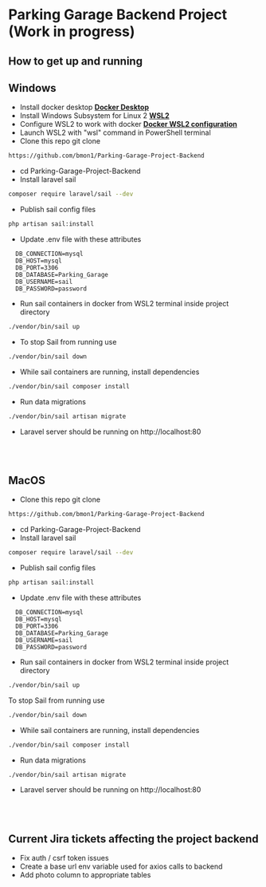 
# Parking Garage Backend Project (Work in progress)

## How to get up and running

## Windows
- Install docker desktop **[Docker Desktop](https://www.docker.com/products/docker-desktop)**
- Install Windows Subsystem for Linux 2 **[WSL2](https://learn.microsoft.com/en-us/windows/wsl/install)**
- Configure WSL2 to work with docker **[Docker WSL2 configuration](https://docs.docker.com/desktop/wsl/)**
- Launch WSL2 with "wsl" command in PowerShell terminal
- Clone this repo git clone 
```sh
https://github.com/bmon1/Parking-Garage-Project-Backend
```
- cd Parking-Garage-Project-Backend
- Install laravel sail 
```sh
composer require laravel/sail --dev
```
- Publish sail config files
```sh
php artisan sail:install
```
- Update .env file with these attributes
```
  DB_CONNECTION=mysql
  DB_HOST=mysql
  DB_PORT=3306
  DB_DATABASE=Parking_Garage
  DB_USERNAME=sail
  DB_PASSWORD=password
```
- Run sail containers in docker from WSL2 terminal inside project directory 
```sh
./vendor/bin/sail up
```
- To stop Sail from running use 
```sh
./vendor/bin/sail down
```
- While sail containers are running, install dependencies
```sh
./vendor/bin/sail composer install
```
- Run data migrations 
```sh
./vendor/bin/sail artisan migrate
```
- Laravel server should be running on http://localhost:80

<br>
<br>

## MacOS
- Clone this repo git clone 
```sh
https://github.com/bmon1/Parking-Garage-Project-Backend
```
- cd Parking-Garage-Project-Backend
- Install laravel sail 
```sh
composer require laravel/sail --dev
```
- Publish sail config files
```sh
php artisan sail:install
```
- Update .env file with these attributes
```
  DB_CONNECTION=mysql
  DB_HOST=mysql
  DB_PORT=3306
  DB_DATABASE=Parking_Garage
  DB_USERNAME=sail
  DB_PASSWORD=password
```
- Run sail containers in docker from WSL2 terminal inside project directory 
```sh
./vendor/bin/sail up
```
To stop Sail from running use 
```sh
./vendor/bin/sail down
```
- While sail containers are running, install dependencies
```sh
./vendor/bin/sail composer install
```
- Run data migrations 
```sh
./vendor/bin/sail artisan migrate
```
- Laravel server should be running on http://localhost:80

<br>
<br>

## Current Jira tickets affecting the project backend
- Fix auth / csrf token issues
- Create a base url env variable used for axios calls to backend
- Add photo column to appropriate tables
